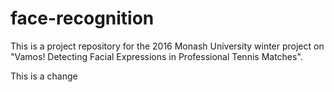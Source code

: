 # face-recognition
This is a project repository for the 2016 Monash University winter project on "Vamos! Detecting Facial Expressions in Professional Tennis Matches".

This is a change